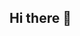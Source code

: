 ## Hi there 👋

<!--
**Vika1456/Vika1456** is a ✨ _special_ ✨ repository because its `README.md` (this file) appears on your GitHub profile.

Here are some ideas to get you started:


- 🌱 I’m currently learning ** Python **
- 💬 Ask me about * через телеграмм @Freez56 *


